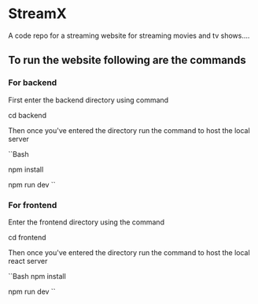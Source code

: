 # StreamX
A code repo for a streaming website for streaming movies and tv shows....

## To run the website following are the commands 
### For backend
First enter the backend directory using command 

cd backend

Then once you've entered the directory run the command to host the local server

``Bash

npm install 

npm run dev
``

### For frontend 
Enter the frontend directory using the command 

cd frontend

Then once you've entered the directory run the command to host the local react server

``Bash
npm install  

npm run dev
``
